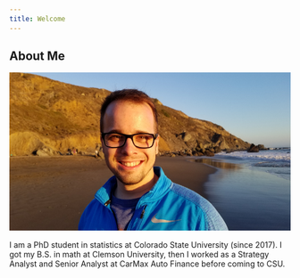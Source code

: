 ```yaml
---
title: Welcome
---
```


## About Me

![Me](assets/me.jpg)

I am a PhD student in statistics at Colorado State University (since 2017). I got my B.S. in math at Clemson University, then I worked as a Strategy Analyst and Senior Analyst at CarMax Auto Finance before coming to CSU.

